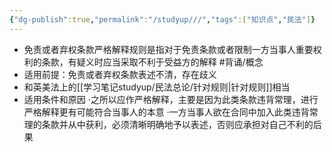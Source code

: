 ```yaml
---
{"dg-publish":true,"permalink":"/studyup///","tags":["知识点","民法"]}
---
```


- 免责或者弃权条款严格解释规则是指对于免责条款或者限制一方当事人重要权利的条款，有疑义时应当采取不利于受益方的解释 #背诵/概念 
- 适用前提：免责或者弃权条款表述不清，存在歧义
- 和英美法上的[[学习笔记studyup/民法总论/针对规则\|针对规则]]相当
- 适用条件和原因
·之所以应作严格解释，主要是因为此类条款违背常理，进行严格解释更有可能符合当事人的本意
·一方当事人欲在合同中加入此类违背常理的条款并从中获利，必须清晰明确地予以表述，否则应承担对自己不利的后果